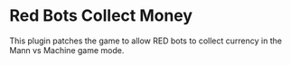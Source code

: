 # Red Bots Collect Money

This plugin patches the game to allow RED bots to collect currency in the Mann vs Machine game mode.